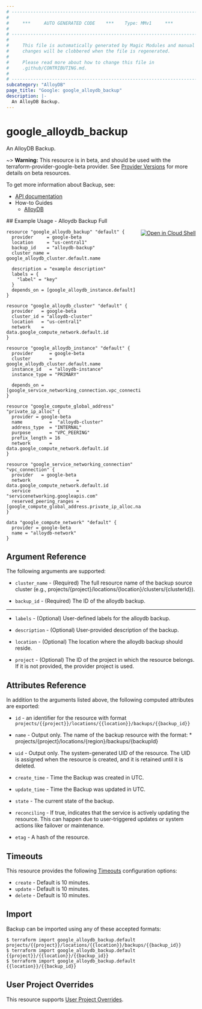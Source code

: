 ```yaml
---
# ----------------------------------------------------------------------------
#
#     ***     AUTO GENERATED CODE    ***    Type: MMv1     ***
#
# ----------------------------------------------------------------------------
#
#     This file is automatically generated by Magic Modules and manual
#     changes will be clobbered when the file is regenerated.
#
#     Please read more about how to change this file in
#     .github/CONTRIBUTING.md.
#
# ----------------------------------------------------------------------------
subcategory: "AlloyDB"
page_title: "Google: google_alloydb_backup"
description: |-
  An AlloyDB Backup.
---
```


# google\_alloydb\_backup

An AlloyDB Backup.

~> **Warning:** This resource is in beta, and should be used with the terraform-provider-google-beta provider.
See [Provider Versions](https://terraform.io/docs/providers/google/guides/provider_versions.html) for more details on beta resources.

To get more information about Backup, see:

* [API documentation](https://cloud.google.com/alloydb/docs/reference/rest/v1beta/projects.locations.backups/create)
* How-to Guides
    * [AlloyDB](https://cloud.google.com/alloydb/docs/)

<div class = "oics-button" style="float: right; margin: 0 0 -15px">
  <a href="https://console.cloud.google.com/cloudshell/open?cloudshell_git_repo=https%3A%2F%2Fgithub.com%2Fterraform-google-modules%2Fdocs-examples.git&cloudshell_working_dir=alloydb_backup_full&cloudshell_image=gcr.io%2Fgraphite-cloud-shell-images%2Fterraform%3Alatest&open_in_editor=main.tf&cloudshell_print=.%2Fmotd&cloudshell_tutorial=.%2Ftutorial.md" target="_blank">
    <img alt="Open in Cloud Shell" src="//gstatic.com/cloudssh/images/open-btn.svg" style="max-height: 44px; margin: 32px auto; max-width: 100%;">
  </a>
</div>
## Example Usage - Alloydb Backup Full


```hcl
resource "google_alloydb_backup" "default" {
  provider     = google-beta
  location     = "us-central1"
  backup_id    = "alloydb-backup"
  cluster_name = google_alloydb_cluster.default.name

  description = "example description"
  labels = {
    "label" = "key"
  }
  depends_on = [google_alloydb_instance.default]
}

resource "google_alloydb_cluster" "default" {
  provider   = google-beta
  cluster_id = "alloydb-cluster"
  location   = "us-central1"
  network    = data.google_compute_network.default.id
}

resource "google_alloydb_instance" "default" {
  provider      = google-beta
  cluster       = google_alloydb_cluster.default.name
  instance_id   = "alloydb-instance"
  instance_type = "PRIMARY"

  depends_on = [google_service_networking_connection.vpc_connection]
}

resource "google_compute_global_address" "private_ip_alloc" {
  provider = google-beta
  name          =  "alloydb-cluster"
  address_type  = "INTERNAL"
  purpose       = "VPC_PEERING"
  prefix_length = 16
  network       = data.google_compute_network.default.id
}

resource "google_service_networking_connection" "vpc_connection" {
  provider   = google-beta
  network                 = data.google_compute_network.default.id
  service                 = "servicenetworking.googleapis.com"
  reserved_peering_ranges = [google_compute_global_address.private_ip_alloc.name]
}

data "google_compute_network" "default" {
  provider = google-beta
  name = "alloydb-network"
}
```

## Argument Reference

The following arguments are supported:


* `cluster_name` -
  (Required)
  The full resource name of the backup source cluster (e.g., projects/{project}/locations/{location}/clusters/{clusterId}).

* `backup_id` -
  (Required)
  The ID of the alloydb backup.


- - -


* `labels` -
  (Optional)
  User-defined labels for the alloydb backup.

* `description` -
  (Optional)
  User-provided description of the backup.

* `location` -
  (Optional)
  The location where the alloydb backup should reside.

* `project` - (Optional) The ID of the project in which the resource belongs.
    If it is not provided, the provider project is used.


## Attributes Reference

In addition to the arguments listed above, the following computed attributes are exported:

* `id` - an identifier for the resource with format `projects/{{project}}/locations/{{location}}/backups/{{backup_id}}`

* `name` -
  Output only. The name of the backup resource with the format: * projects/{project}/locations/{region}/backups/{backupId}

* `uid` -
  Output only. The system-generated UID of the resource. The UID is assigned when the resource is created, and it is retained until it is deleted.

* `create_time` -
  Time the Backup was created in UTC.

* `update_time` -
  Time the Backup was updated in UTC.

* `state` -
  The current state of the backup.

* `reconciling` -
  If true, indicates that the service is actively updating the resource. This can happen due to user-triggered updates or system actions like failover or maintenance.

* `etag` -
  A hash of the resource.


## Timeouts

This resource provides the following
[Timeouts](/docs/configuration/resources.html#timeouts) configuration options:

- `create` - Default is 10 minutes.
- `update` - Default is 10 minutes.
- `delete` - Default is 10 minutes.

## Import


Backup can be imported using any of these accepted formats:

```
$ terraform import google_alloydb_backup.default projects/{{project}}/locations/{{location}}/backups/{{backup_id}}
$ terraform import google_alloydb_backup.default {{project}}/{{location}}/{{backup_id}}
$ terraform import google_alloydb_backup.default {{location}}/{{backup_id}}
```

## User Project Overrides

This resource supports [User Project Overrides](https://registry.terraform.io/providers/hashicorp/google/latest/docs/guides/provider_reference#user_project_override).
